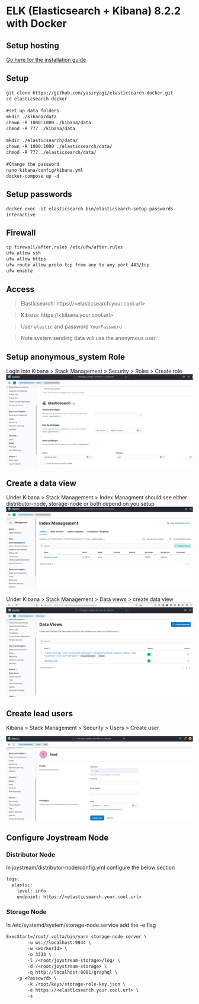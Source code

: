 # ELK (Elasticsearch + Kibana) 8.2.2 with Docker



## Setup hosting
[Go here for the installation guide](./hosting/README.md)


## Setup
```
git clone https://github.com/yasiryagi/elasticsearch-docker.git
cd elasticsearch-docker

#set up data folders
mkdir ./kibana/data
chown -R 1000:1000 ./kibana/data
chmod -R 777 ./kibana/data

mkdir ./elasticsearch/data/
chown -R 1000:1000 ./elasticsearch/data/
chmod -R 777 ./elasticsearch/data/

#Change the password
nano kibana/config/kibana.yml
docker-compose up -d
```

## Setup passwords

```
docker exec -it elasticsearch bin/elasticsearch-setup-passwords interactive
```

## Firewall

```
cp firewall/after.rules /etc/ufw/after.rules
ufw allow ssh
ufw allow https
ufw route allow proto tcp from any to any port 443/tcp
ufw enable
```

## Access 
 
> Elasticsearch: https://<elasticsearch.your.cool.url>

> Kibana: https://<kibana.your.cool.url>

> User `elastic` and password `YourPassword` 

> Note system sending data will use the anonymous user. 

## Setup  anonymous_system Role

Login into Kibana > Stack Management > Security > Roles > Create role
![Role](./pics/elasticsearch_3.PNG)


## Create a data view 

Under Kibana > Stack Management > Index Managment should see either distributor-node, storage-node or both depend on you setup
![Index](./pics/elasticsearch_1.PNG)

Under Kibana > Stack Management > Data views > create data view 
![data view](./pics/elasticsearch_2.PNG) 


## Create lead users

Kibana > Stack Management > Security > Users > Create user

![lead](./pics/elasticsearch_4.PNG)

## Configure Joystream Node 

### Distributor Node

In joystream/distributor-node/config.yml configure the below section
```
logs:
  elastic:
    level: info
    endpoint: https://<elasticsearch.your.cool.url>
```

### Storage Node

In /etc/systemd/system/storage-node.service  add the -e flag
```
ExecStart=/root/.volta/bin/yarn storage-node server \
        -u ws://localhost:9944 \
        -w <workerId> \
        -o 3333 \
        -l /<root/joystream-storage>/log/ \
        -d /<root/joystream-storage> \
        -q http://localhost:8081/graphql \
	-p <Passowrd> \
        -k /root/keys/storage-role-key.json \
        -e https://<elasticsearch.your.cool.url> \
        -s

```
